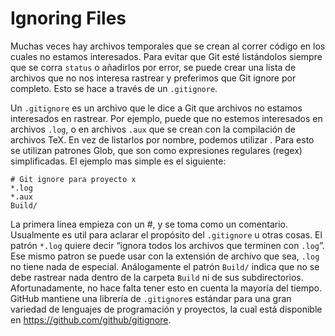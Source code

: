 # Ignoring Files


Muchas veces hay archivos temporales que se crean al correr código en
los cuales no estamos interesados. Para evitar que Git esté listándolos
siempre que se corra `status` o añadirlos por error, se puede crear una
lista de archivos que no nos interesa rastrear y preferimos que Git
ignore por completo. Esto se hace a través de un `.gitignore`.

Un `.gitignore` es un archivo que le dice a Git que archivos no estamos
interesados en rastrear. Por ejemplo, puede que no estemos interesados
en archivos `.log`, o en archivos `.aux` que se crean con la compilación
de archivos TeX. En vez de listarlos por nombre, podemos utilizar . Para
esto se utilizan patrones Glob, que son como expresiones regulares
(regex) simplificadas. El ejemplo mas simple es el siguiente:

    # Git ignore para proyecto x
    *.log
    *.aux
    Build/

La primera linea empieza con un \#, y se toma como un comentario.
Usualmente es util para aclarar el propósito del `.gitignore` u otras
cosas. El patrón `*.log` quiere decir “ignora todos los archivos que
terminen con `.log`”. Ese mismo patron se puede usar con la extensión de
archivo que sea, `.log` no tiene nada de especial. Análogamente el
patrón `Build/` indica que no se debe rastrear nada dentro de la
carpeta `Build` ni de sus subdirectorios. Afortunadamente, no hace falta
tener esto en cuenta la mayoría del tiempo. GitHub mantiene una librería
de `.gitignore`s estándar para una gran variedad de lenguajes de
programación y proyectos, la cual está disponible en
<https://github.com/github/gitignore>.